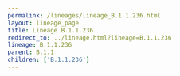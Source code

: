 ```yaml
---
permalink: /lineages/lineage_B.1.1.236.html
layout: lineage_page
title: Lineage B.1.1.236
redirect_to: ../lineage.html?lineage=B.1.1.236
lineage: B.1.1.236
parent: B.1.1
children: ['B.1.1.236']
---
```


